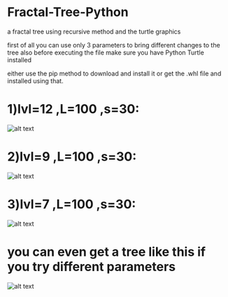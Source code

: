 # Fractal-Tree-Python
a fractal tree using recursive method and the turtle graphics

first of all you can use only 3 parameters to bring different changes to the tree
also before executing the file make sure you have Python Turtle installed

either use the pip method to download and install it or get the .whl file and installed using that.


# 1)lvl=12 ,L=100 ,s=30:
![alt text](https://cdn1.imggmi.com/uploads/2018/11/13/09893280aadd3bf4b77e14675effcbae-full.png)

# 2)lvl=9 ,L=100 ,s=30:
![alt text](https://cdn1.imggmi.com/uploads/2018/11/13/78d4fd96608f3448be610e7939ce2306-full.png)

# 3)lvl=7 ,L=100 ,s=30:
![alt text](https://cdn1.imggmi.com/uploads/2018/11/13/2bcd5920edf118d30095b540df19add5-full.jpg)

# you can even get a tree like this if you try different parameters
![alt text](https://cdn1.imggmi.com/uploads/2018/11/13/03ca25ae84b8a756f7e4a04a53895d19-full.jpg)
